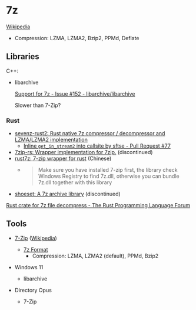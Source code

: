 # 7z
[Wikipedia](https://en.wikipedia.org/wiki/7z)

- Compression: LZMA, LZMA2, Bzip2, PPMd, Deflate

## Libraries
C++:
- libarchive

  [Support for 7z - Issue #152 - libarchive/libarchive](https://github.com/libarchive/libarchive/issues/152)

  Slower than 7-Zip?

### Rust
- [sevenz-rust2: Rust native 7z compressor / decompressor and LZMA/LZMA2 implementation](https://github.com/hasenbanck/sevenz-rust2)
  - [Inline `get_in_stream2` into callsite by sftse - Pull Request #77](https://github.com/hasenbanck/sevenz-rust2/pull/77)
- [7zip-rs: Wrapper implementation for 7zip.](https://github.com/not-matthias/7zip-rs) (discontinued)
- [rust7z: 7-zip wrapper for rust](https://github.com/nyfair/rust7z) (Chinese)
  - > Make sure you have installed 7-zip first, the library check Windows Registry to find 7z.dll, otherwise you can bundle 7z.dll together with this library
- [shoeset: A 7z archive library](https://github.com/eirslett/shoeset) (discontinued)

[Rust crate for 7z file decompress - The Rust Programming Language Forum](https://users.rust-lang.org/t/rust-crate-for-7z-file-decompress/62349)

## Tools
- [7-Zip](https://www.7-zip.org/) ([Wikipedia](https://en.wikipedia.org/wiki/7-Zip))
  - [7z Format](https://www.7-zip.org/7z.html)
    - Compression: LZMA, LZMA2 (default), PPMd, Bzip2

- Windows 11
  - libarchive

- Directory Opus
  - 7-Zip
